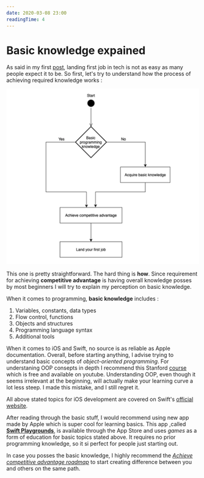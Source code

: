 ```yaml
---
date: 2020-03-08 23:00
readingTime: 4
---
```


# Basic knowledge expained


As said in my first [post](/posts/2020/Intro/), landing first job in tech is not as easy as many people expect it to be. So first, let's try to understand how the process of achieving required knowledge works : 

![Competitive advantage flow](/images/beginningflow.png)


This one is pretty straightforward. The hard thing is **how**. Since requirement for achieving **competitive advantage** is having overall knowledge posses by most beginners I will try to explain my perception on basic knowledge. 

When it comes to programming, **basic knowledge** includes :

1. Variables, constants, data types
2. Flow control, functions
3. Objects and structures
4. Programming language syntax 
5. Additional tools 

When it comes to iOS and Swift, no source is as reliable as Apple documentation.
Overall, before starting anything, I advise trying to understand basic concepts of _object-oriented programming_. For understaning OOP consepts in depth I recommend this Stanford [course](https://www.youtube.com/watch?v=KkMDCCdjyW8&list=PL47E7E3E9C3580684) which is free and available on youtube. Understanding OOP, even though it seems irrelevant at the beginning, will actually make your learning curve a lot less steep. I made this mistake, and I still regret it.

All above stated topics for iOS development are covered on Swift's [official website](https://swift.org).

After reading through the basic stuff, I would recommend using new app made by Apple which is super cool for learning basics. This app ,called **[Swift Playgrounds](https://apps.apple.com/de/app/swift-playgrounds/id1496833156?l=en&mt=12)**,  is available through the App Store and uses _games_ as a form of education for basic topics stated above. It requires no prior programming knowledge, so it si perfect for people just starting out.


In case you posses the basic knowledge, I highly recommend the _[Achieve competitive advantage roadmap]( /posts/2020/Achieve%20competitive%20knowledge%20Roadmap/)_ to start creating difference between you and others on the same path. 


